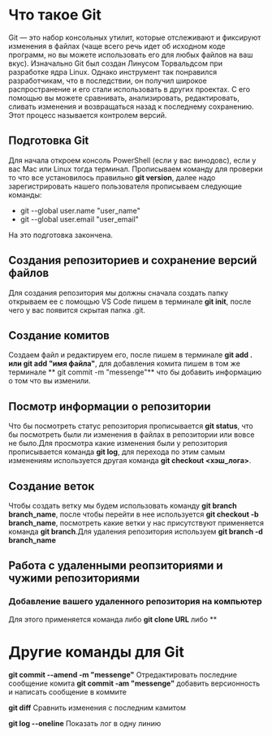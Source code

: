 # Что такое Git
Git — это набор консольных утилит, которые отслеживают и фиксируют изменения в файлах (чаще всего речь идет об исходном коде программ, но вы можете использовать его для любых файлов на ваш вкус). Изначально Git был создан Линусом Торвальдсом при разработке ядра Linux. Однако инструмент так понравился разработчикам, что в последствии, он получил широкое распространение и его стали использовать в других проектах. С его помощью вы можете сравнивать, анализировать, редактировать, сливать изменения и возвращаться назад к последнему сохранению. Этот процесс называется контролем версий.
## Подготовка Git
Для начала откроем консоль PowerShell (если у вас винодовс), если у вас Mac или Linux тогда терминал. Прописываем команду для проверки то что все установилось правильно **git version**, далее надо зарегистрировать нашего пользователя прописываем следующие команды:
* git --global user.name "user_name"
* git --global user.email "user_email"

На это подготовка закончена.
## Создания репозиториев и сохранение версий файлов
Для создания репозитория мы должны сначала создать папку открываем ее с помощью VS Code пишем в терминале **git init**, после чего у вас появится скрытая папка .git.
## Создание комитов
Создаем файл и редактируем его, после пишем в терминале **git add . или git add "имя файла"**, для добавления комита пишем в том же терминале ** git commit -m "messenge"**
что бы добавить информацию о том что вы изменили.
## Посмотр информации о репозитории
Что бы посмотреть статус репозитория прописывается **git status**, что бы посмотреть были ли изменения в файлах в репозитории или вовсе не было.Для просмотра какие изменения были у репозитория прописывается команда **git log**, для перехода по этим самым изменениям используется другая команда **git checkout <хэш_лога>**.
## Создание веток
Чтобы создать ветку мы будем использовать команду **git branch branch_name**, после чтобы перейти в нее используется **git checkout -b branch_name**, посмотреть какие ветки у нас присутствуют применяется команда **git branch**.Для удаления репозитория используем **git branch -d branch_name**
## Работа с удаленными реопзиториями и чужими репозиториями
 ### Добавление вашего удаленного репозитория на компьютер
Для этого применяется команда либо **git clone URL** либо **
# Другие команды для Git
**git commit --amend -m "messenge"** Отредактировать последние сообщение комита
**git commit -am "messenge"** добавить версионность и написать сообщение в коммите

**git diff** Сравнить изменения с последним камитом

**git log --oneline** Показать лог в одну линию